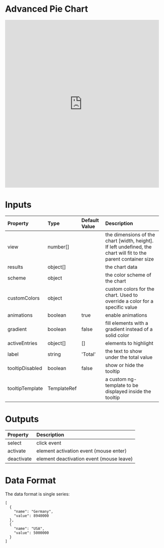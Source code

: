# Advanced Pie Chart

<iframe width="100%" height="550" frameborder="0" src="https://embed.plnkr.co/732px9P6WMqDeirILWox?show=preview">
</iframe>

# Inputs

| Property        | Type        | Default Value | Description                                                                                                     |
|:----------------|:------------|:--------------|:----------------------------------------------------------------------------------------------------------------|
| view            | number[]    |               | the dimensions of the chart [width, height]. If left undefined, the chart will fit to the parent container size |
| results         | object[]    |               | the chart data                                                                                                  |
| scheme          | object      |               | the color scheme of the chart                                                                                   |
| customColors    | object      |               | custom colors for the chart. Used to override a color for a specific value                                      |
| animations      | boolean     | true          | enable animations                                                                                               |
| gradient        | boolean     | false         | fill elements with a gradient instead of a solid color                                                          |
| activeEntries   | object[]    | []            | elements to highlight                                                                                           |
| label           | string      | 'Total'       | the text to show under the total value                                                                          |
| tooltipDisabled | boolean     | false         | show or hide the tooltip                                                                                        |
| tooltipTemplate | TemplateRef |               | a custom ng-template to be displayed inside the tooltip                                                         |

# Outputs

| Property   | Description                              |
|:-----------|:-----------------------------------------|
| select     | click event                              |
| activate   | element activation event (mouse enter)   |
| deactivate | element deactivation event (mouse leave) |

# Data Format

The data format is single series:

```
[
  {
    "name": "Germany",
    "value": 8940000
  },
  {
    "name": "USA",
    "value": 5000000
  }
]
```
